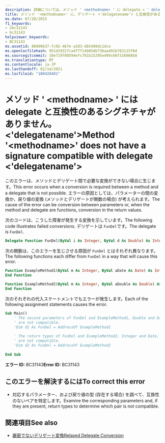 ```yaml
---
description: 詳細については、メソッド ' <methodname> ' に delegate < ' delegatename ' と互換性のあるシグネチャがありません >
title: メソッド '<methodname>' に、デリゲート <'delegatename'> と互換性があるシグネチャがありません
ms.date: 07/20/2015
f1_keywords:
- vbc31143
- bc31143
helpviewer_keywords:
- BC31143
ms.assetid: 88990637-7c92-467e-a3d3-db5498dc1dce
ms.openlocfilehash: 951d19317ca4f7f14b05db736aa491b783115f0d
ms.sourcegitcommit: 10e719780594efc781b15295e499c66f316068b8
ms.translationtype: MT
ms.contentlocale: ja-JP
ms.lasthandoff: 02/14/2021
ms.locfileid: "100428481"
---
```

# <a name="method-methodname-does-not-have-a-signature-compatible-with-delegate-delegatename"></a><span data-ttu-id="5892f-103">メソッド ' \<methodname> ' には delegate と互換性のあるシグネチャがありません。 \<'delegatename'></span><span class="sxs-lookup"><span data-stu-id="5892f-103">Method '\<methodname>' does not have a signature compatible with delegate \<'delegatename'></span></span>

<span data-ttu-id="5892f-104">このエラーは、メソッドとデリゲート間で必要な変換ができない場合に生じます。</span><span class="sxs-lookup"><span data-stu-id="5892f-104">This error occurs when a conversion is required between a method and a delegate that is not possible.</span></span> <span data-ttu-id="5892f-105">エラーの原因としては、パラメーターの間の変換か、戻り値の変換 (メソッドとデリゲートが関数の場合) が考えられます。</span><span class="sxs-lookup"><span data-stu-id="5892f-105">The cause of the error can be conversion between parameters or, when the method and delegate are functions, conversion in the return values.</span></span>  
  
 <span data-ttu-id="5892f-106">次のコードは、こうした障害が発生する変換を示しています。</span><span class="sxs-lookup"><span data-stu-id="5892f-106">The following code illustrates failed conversions.</span></span> <span data-ttu-id="5892f-107">デリゲートは `FunDel`です。</span><span class="sxs-lookup"><span data-stu-id="5892f-107">The delegate is `FunDel`.</span></span>  
  
```vb  
Delegate Function FunDel(ByVal i As Integer, ByVal d As Double) As Integer  
```  
  
 <span data-ttu-id="5892f-108">次の関数は、このエラーを生じさせる原因が `FunDel` とはそれぞれ異なります。</span><span class="sxs-lookup"><span data-stu-id="5892f-108">The following functions each differ from `FunDel` in a way that will cause this error.</span></span>  
  
```vb  
Function ExampleMethod1(ByVal m As Integer, ByVal aDate As Date) As Integer  
End Function  
  
Function ExampleMethod2(ByVal m As Integer, ByVal aDouble As Double) As Date  
End Function  
```  
  
 <span data-ttu-id="5892f-109">次のそれぞれの代入ステートメントでもエラーが発生します。</span><span class="sxs-lookup"><span data-stu-id="5892f-109">Each of the following assignment statements causes the error.</span></span>  
  
```vb  
Sub Main()  
    ' The second parameters of FunDel and ExampleMethod1, Double and Date,  
    ' are not compatible.  
    'Dim d1 As FunDel = AddressOf ExampleMethod1  
  
    ' The return types of FunDel and ExampleMethod2, Integer and Date,  
    ' are not compatible.  
    'Dim d2 As FunDel = AddressOf ExampleMethod2  
  
End Sub  
```  
  
 <span data-ttu-id="5892f-110">**エラー ID:** BC31143</span><span class="sxs-lookup"><span data-stu-id="5892f-110">**Error ID:** BC31143</span></span>  
  
## <a name="to-correct-this-error"></a><span data-ttu-id="5892f-111">このエラーを解決するには</span><span class="sxs-lookup"><span data-stu-id="5892f-111">To correct this error</span></span>  
  
- <span data-ttu-id="5892f-112">対応するパラメーター、および戻り値の型 (存在する場合) を調べて、互換性のないペアを特定します。</span><span class="sxs-lookup"><span data-stu-id="5892f-112">Examine the corresponding parameters and, if they are present, return types to determine which pair is not compatible.</span></span>  
  
## <a name="see-also"></a><span data-ttu-id="5892f-113">関連項目</span><span class="sxs-lookup"><span data-stu-id="5892f-113">See also</span></span>

- [<span data-ttu-id="5892f-114">厳密でないデリゲート変換</span><span class="sxs-lookup"><span data-stu-id="5892f-114">Relaxed Delegate Conversion</span></span>](../programming-guide/language-features/delegates/relaxed-delegate-conversion.md)
